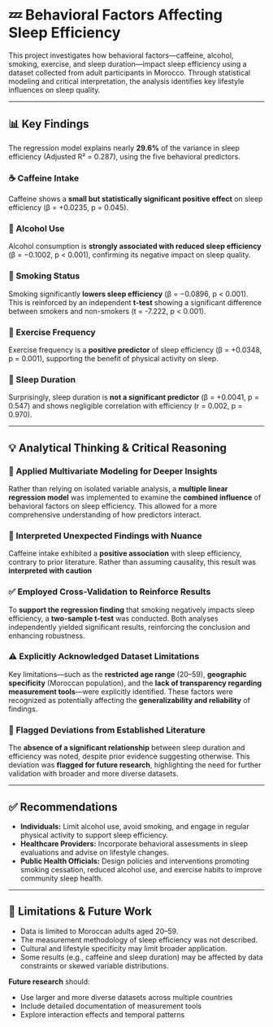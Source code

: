 # 💤 Behavioral Factors Affecting Sleep Efficiency

This project investigates how behavioral factors—caffeine, alcohol, smoking, exercise, and sleep duration—impact sleep efficiency using a dataset collected from adult participants in Morocco. Through statistical modeling and critical interpretation, the analysis identifies key lifestyle influences on sleep quality.

---

## 📊 Key Findings

The regression model explains nearly **29.6%** of the variance in sleep efficiency (Adjusted R² = 0.287), using the five behavioral predictors.

### ☕ Caffeine Intake
Caffeine shows a **small but statistically significant positive effect** on sleep efficiency (β = +0.0235, p = 0.045).  

### 🍷 Alcohol Use
Alcohol consumption is **strongly associated with reduced sleep efficiency** (β = −0.1002, p < 0.001), confirming its negative impact on sleep quality.

### 🚬 Smoking Status
Smoking significantly **lowers sleep efficiency** (β = −0.0896, p < 0.001).  
This is reinforced by an independent **t-test** showing a significant difference between smokers and non-smokers (t = -7.222, p < 0.001).

### 🏃 Exercise Frequency
Exercise frequency is a **positive predictor** of sleep efficiency (β = +0.0348, p = 0.001), supporting the benefit of physical activity on sleep.

### 🛌 Sleep Duration
Surprisingly, sleep duration is **not a significant predictor** (β = +0.0041, p = 0.547) and shows negligible correlation with efficiency (r = 0.002, p = 0.970).

---

## 💡 Analytical Thinking & Critical Reasoning

### 🔎 Applied Multivariate Modeling for Deeper Insights  
Rather than relying on isolated variable analysis, a **multiple linear regression model** was implemented to examine the **combined influence** of behavioral factors on sleep efficiency. This allowed for a more comprehensive understanding of how predictors interact.

### 🧠 Interpreted Unexpected Findings with Nuance  
Caffeine intake exhibited a **positive association** with sleep efficiency, contrary to prior literature. Rather than assuming causality, this result was **interpreted with caution**

### ✅ Employed Cross-Validation to Reinforce Results  
To **support the regression finding** that smoking negatively impacts sleep efficiency, a **two-sample t-test** was conducted. Both analyses independently yielded significant results, reinforcing the conclusion and enhancing robustness.

### ⚠️ Explicitly Acknowledged Dataset Limitations  
Key limitations—such as the **restricted age range** (20–59), **geographic specificity** (Moroccan population), and the **lack of transparency regarding measurement tools**—were explicitly identified. These factors were recognized as potentially affecting the **generalizability and reliability** of findings.

### 🔄 Flagged Deviations from Established Literature  
The **absence of a significant relationship** between sleep duration and efficiency was noted, despite prior evidence suggesting otherwise. This deviation was **flagged for future research**, highlighting the need for further validation with broader and more diverse datasets.


---

## ✅ Recommendations

- **Individuals:** Limit alcohol use, avoid smoking, and engage in regular physical activity to support sleep efficiency.
- **Healthcare Providers:** Incorporate behavioral assessments in sleep evaluations and advise on lifestyle changes.
- **Public Health Officials:** Design policies and interventions promoting smoking cessation, reduced alcohol use, and exercise habits to improve community sleep health.

---

## 🔮 Limitations & Future Work

- Data is limited to Moroccan adults aged 20–59.
- The measurement methodology of sleep efficiency was not described.
- Cultural and lifestyle specificity may limit broader application.
- Some results (e.g., caffeine and sleep duration) may be affected by data constraints or skewed variable distributions.

**Future research** should:
- Use larger and more diverse datasets across multiple countries
- Include detailed documentation of measurement tools
- Explore interaction effects and temporal patterns


